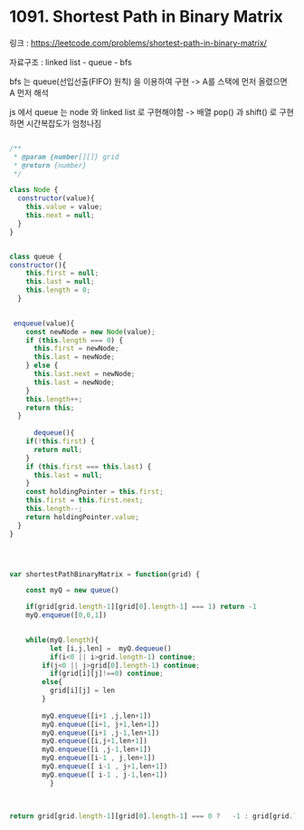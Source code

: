 # 1091. Shortest Path in Binary Matrix

링크 : https://leetcode.com/problems/shortest-path-in-binary-matrix/

자료구조  : linked list - queue - bfs


bfs 는 queue(선입선출(FIFO) 원칙) 을 이용하여 구현 -> A를 스택에 먼저 올렸으면 A 먼저 해석

js 에서 queue 는 node 와 linked list 로 구현해야함 -> 배열 pop() 과 shift() 로 구현하면 시간복잡도가 엄청나짐



```js

/**
 * @param {number[][]} grid
 * @return {number}
 */

class Node {
  constructor(value){
    this.value = value;
    this.next = null;
  }
}


class queue {
constructor(){
    this.first = null;
    this.last = null;
    this.length = 0;
  }
    

 enqueue(value){
    const newNode = new Node(value);
    if (this.length === 0) {
      this.first = newNode;
      this.last = newNode;
    } else {
      this.last.next = newNode;
      this.last = newNode;
    }
    this.length++;
    return this;
  }
    
      dequeue(){
    if(!this.first) {
      return null;
    }
    if (this.first === this.last) {
      this.last = null;
    }
    const holdingPointer = this.first;
    this.first = this.first.next;
    this.length--;
    return holdingPointer.value;
  }
}




var shortestPathBinaryMatrix = function(grid) {

    const myQ = new queue()

    if(grid[grid.length-1][grid[0].length-1] === 1) return -1
    myQ.enqueue([0,0,1])

    
    while(myQ.length){
          let [i,j,len] =  myQ.dequeue()
          if(i<0 || i>grid.length-1) continue;
        if(j<0 || j>grid[0].length-1) continue;
          if(grid[i][j]!==0) continue;
        else{
          grid[i][j] = len
        } 
        
        myQ.enqueue([i+1 ,j,len+1])
        myQ.enqueue([i+1, j+1,len+1])
        myQ.enqueue([i+1 ,j-1,len+1])
        myQ.enqueue([i,j+1,len+1])
        myQ.enqueue([i ,j-1,len+1])
        myQ.enqueue([i-1 , j,len+1])
        myQ.enqueue([ i-1 , j+1,len+1])
        myQ.enqueue([ i-1 , j-1,len+1])
          }


   
return grid[grid.length-1][grid[0].length-1] === 0 ?   -1 : grid[grid.length-1][grid[0].length-1]
```